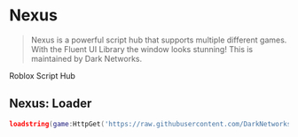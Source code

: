 # Nexus

> Nexus is a powerful script hub that supports multiple different games. With the Fluent UI Library the window looks stunning! This is maintained by Dark Networks.

Roblox Script Hub

## Nexus: Loader

```lua
loadstring(game:HttpGet('https://raw.githubusercontent.com/DarkNetworks/Nexus/main/Loader.lua'))()
```
